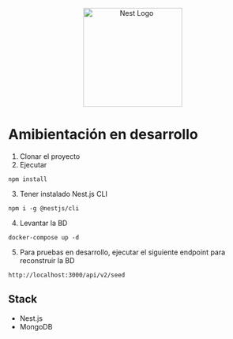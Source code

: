 <p align="center">
  <a href="http://nestjs.com/" target="blank"><img src="https://nestjs.com/img/logo-small.svg" width="200" alt="Nest Logo" /></a>
</p>

# Amibientación en desarrollo

1. Clonar el proyecto
2. Ejecutar

```
npm install
```

3. Tener instalado Nest.js CLI

```
npm i -g @nestjs/cli
```

4. Levantar la BD

```
docker-compose up -d
```

5. Para pruebas en desarrollo, ejecutar el siguiente endpoint para reconstruir la BD

```
http://localhost:3000/api/v2/seed
```

## Stack

- Nest.js
- MongoDB
